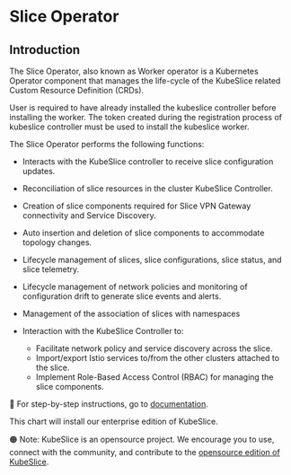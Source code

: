 # Slice Operator

## Introduction

The Slice Operator, also known as Worker operator is a Kubernetes Operator component that manages the life-cycle of the KubeSlice related Custom Resource Definition (CRDs).

User is required to have already installed the kubeslice controller before installing the worker. The token created during the registration process of kubeslice controller must be used to install the kubeslice worker.

The Slice Operator performs the following functions:

- Interacts with the KubeSlice controller to receive slice configuration updates.
- Reconciliation of slice resources in the cluster KubeSlice Controller.
- Creation of slice components required for Slice VPN Gateway connectivity and Service Discovery.
- Auto insertion and deletion of slice components to accommodate topology changes.
- Lifecycle management of slices, slice configurations, slice status, and slice telemetry.
- Lifecycle management of network policies and monitoring of configuration drift to generate slice events and alerts.
- Management of the association of slices with namespaces
- Interaction with the KubeSlice Controller to:

  - Facilitate network policy and service discovery across the slice.
  - Import/export Istio services to/from the other clusters attached to the slice.
  - Implement Role-Based Access Control (RBAC) for managing the slice components.
  

📖 For step-by-step instructions, go to [documentation](https://docs.avesha.io/documentation/enterprise/0.1.0/deployment-partners/deploying-kubeslice-on-rancher/).

This chart will install our enterprise edition of KubeSlice. 

🟠 Note: KubeSlice is an opensource project. We encourage you to use, connect with the community, and contribute to the [opensource edition of KubeSlice](https://github.com/kubeslice). 
